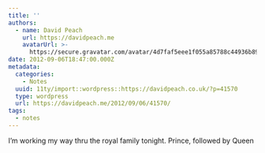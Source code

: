 ```yaml
---
title: ''
authors:
  - name: David Peach
    url: https://davidpeach.me
    avatarUrl: >-
      https://secure.gravatar.com/avatar/4d7faf5eee1f055a85788c44936b8995eaab6dfb004e7854ec747ccb272e91ee?s=96&d=mm&r=g
date: 2012-09-06T18:47:00.000Z
metadata:
  categories:
    - Notes
  uuid: 11ty/import::wordpress::https://davidpeach.co.uk/?p=41570
  type: wordpress
  url: https://davidpeach.me/2012/09/06/41570/
tags:
  - notes
---
```

I’m working my way thru the royal family tonight. Prince, followed by Queen
